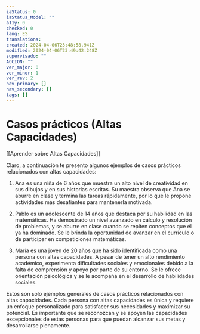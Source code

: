```yaml
---
iaStatus: 0
iaStatus_Model: ""
a11y: 0
checked: 0
lang: ES
translations: 
created: 2024-04-06T23:48:58.941Z
modified: 2024-04-06T23:49:42.248Z
supervisado: ""
ACCION: ""
ver_major: 0
ver_minor: 1
ver_rev: 2
nav_primary: []
nav_secondary: []
tags: []
---
```

# Casos prácticos (Altas Capacidades)

[[Aprender sobre Altas Capacidades]]

Claro, a continuación te presento algunos ejemplos de casos prácticos relacionados con altas capacidades:

1. Ana es una niña de 6 años que muestra un alto nivel de creatividad en sus dibujos y en sus historias escritas. Su maestra observa que Ana se aburre en clase y termina las tareas rápidamente, por lo que le propone actividades más desafiantes para mantenerla motivada.

2. Pablo es un adolescente de 14 años que destaca por su habilidad en las matemáticas. Ha demostrado un nivel avanzado en cálculo y resolución de problemas, y se aburre en clase cuando se repiten conceptos que él ya ha dominado. Se le brinda la oportunidad de avanzar en el currículo o de participar en competiciones matemáticas.

3. María es una joven de 20 años que ha sido identificada como una persona con altas capacidades. A pesar de tener un alto rendimiento académico, experimenta dificultades sociales y emocionales debido a la falta de comprensión y apoyo por parte de su entorno. Se le ofrece orientación psicológica y se le acompaña en el desarrollo de habilidades sociales.

Estos son solo ejemplos generales de casos prácticos relacionados con altas capacidades. Cada persona con altas capacidades es única y requiere un enfoque personalizado para satisfacer sus necesidades y maximizar su potencial. Es importante que se reconozcan y se apoyen las capacidades excepcionales de estas personas para que puedan alcanzar sus metas y desarrollarse plenamente.
